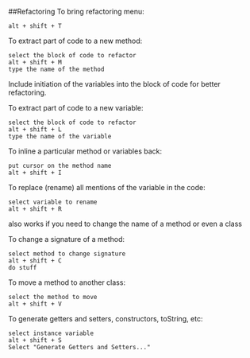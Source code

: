 ##Refactoring
To bring refactoring menu:
```
alt + shift + T
```
To extract part of code to a new method:
```
select the block of code to refactor
alt + shift + M
type the name of the method
```
Include initiation of the variables into the block of code for better refactoring.

To extract part of code to a new variable:
```
select the block of code to refactor
alt + shift + L
type the name of the variable
```

To inline a particular method or variables back:
```
put cursor on the method name
alt + shift + I
```
To replace (rename) all mentions of the variable in the code:
```
select variable to rename
alt + shift + R
```
also works if you need to change the name of a method or even a class

To change a signature of a method:
 ```
 select method to change signature
 alt + shift + C
 do stuff
 ```
 
 To move a method to another class:
 ```
 select the method to move
 alt + shift + V
 ```

To generate getters and setters, constructors, toString, etc:
```
select instance variable
alt + shift + S
Select "Generate Getters and Setters..."
```
